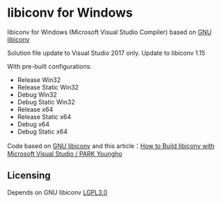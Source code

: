 # libiconv for Windows

libiconv for Windows (Microsoft Visual Studio Compiler) based on [GNU libiconv][1]

Solution file update to Visual Studio 2017 only.
Update to libiconv 1.15

With pre-built configurations:

- Release Win32
- Release Static Win32
- Debug Win32
- Debug Static Win32
- Release x64
- Release Static x64
- Debug x64
- Debug Static x64

Code based on [GNU libiconv][1] and this article：[How to Build libiconv with Microsoft Visual Studio / PARK Youngho][2]

## Licensing

Depends on GNU libiconv [LGPL3.0][3] 

  [1]: https://www.gnu.org/software/libiconv
  [2]: http://www.codeproject.com/Articles/302012/How-to-Build-libiconv-with-Microsoft-Visual-Studio
  [3]: https://www.gnu.org/licenses/lgpl.html
  
